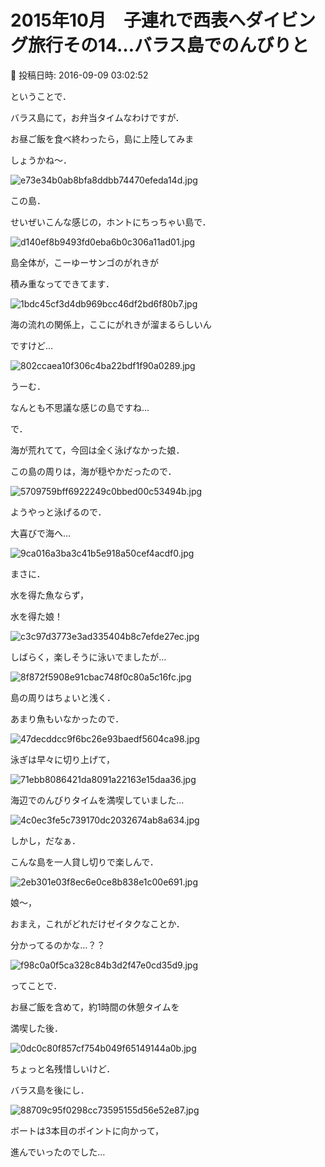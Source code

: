 # 2015年10月　子連れで西表へダイビング旅行その14…バラス島でのんびりと

📅 投稿日時: 2016-09-09 03:02:52

ということで．


バラス島にて，お弁当タイムなわけですが．





お昼ご飯を食べ終わったら，島に上陸してみま


しょうかね～．




![e73e34b0ab8bfa8ddbb74470efeda14d.jpg](images/e73e34b0ab8bfa8ddbb74470efeda14d.jpg)







この島．


せいぜいこんな感じの，ホントにちっちゃい島で．




![d140ef8b9493fd0eba6b0c306a11ad01.jpg](images/d140ef8b9493fd0eba6b0c306a11ad01.jpg)




島全体が，こーゆーサンゴのがれきが


積み重なってできてます．




![1bdc45cf3d4db969bcc46df2bd6f80b7.jpg](images/1bdc45cf3d4db969bcc46df2bd6f80b7.jpg)




海の流れの関係上，ここにがれきが溜まるらしいん


ですけど…




![802ccaea10f306c4ba22bdf1f90a0289.jpg](images/802ccaea10f306c4ba22bdf1f90a0289.jpg)




うーむ．


なんとも不思議な感じの島ですね…





で．


海が荒れてて，今回は全く泳げなかった娘．


この島の周りは，海が穏やかだったので．




![5709759bff6922249c0bbed00c53494b.jpg](images/5709759bff6922249c0bbed00c53494b.jpg)




ようやっと泳げるので．


大喜びで海へ…




![9ca016a3ba3c41b5e918a50cef4acdf0.jpg](images/9ca016a3ba3c41b5e918a50cef4acdf0.jpg)




まさに．


水を得た魚ならず，


水を得た娘！




![c3c97d3773e3ad335404b8c7efde27ec.jpg](images/c3c97d3773e3ad335404b8c7efde27ec.jpg)




しばらく，楽しそうに泳いでましたが…




![8f872f5908e91cbac748f0c80a5c16fc.jpg](images/8f872f5908e91cbac748f0c80a5c16fc.jpg)




島の周りはちょいと浅く．


あまり魚もいなかったので．




![47decddcc9f6bc26e93baedf5604ca98.jpg](images/47decddcc9f6bc26e93baedf5604ca98.jpg)




泳ぎは早々に切り上げて，




![71ebb8086421da8091a22163e15daa36.jpg](images/71ebb8086421da8091a22163e15daa36.jpg)




海辺でのんびりタイムを満喫していました…




![4c0ec3fe5c739170dc2032674ab8a634.jpg](images/4c0ec3fe5c739170dc2032674ab8a634.jpg)




しかし，だなぁ．


こんな島を一人貸し切りで楽しんで．




![2eb301e03f8ec6e0ce8b838e1c00e691.jpg](images/2eb301e03f8ec6e0ce8b838e1c00e691.jpg)




娘～，


おまえ，これがどれだけゼイタクなことか．


分かってるのかな…？？




![f98c0a0f5ca328c84b3d2f47e0cd35d9.jpg](images/f98c0a0f5ca328c84b3d2f47e0cd35d9.jpg)







ってことで．


お昼ご飯を含めて，約1時間の休憩タイムを


満喫した後．




![0dc0c80f857cf754b049f65149144a0b.jpg](images/0dc0c80f857cf754b049f65149144a0b.jpg)




ちょっと名残惜しいけど．


バラス島を後にし．




![88709c95f0298cc73595155d56e52e87.jpg](images/88709c95f0298cc73595155d56e52e87.jpg)




ボートは3本目のポイントに向かって，


進んでいったのでした…
